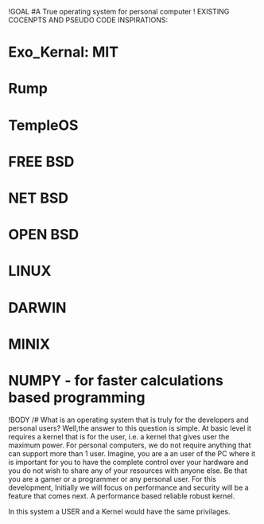 !GOAL
#A True operating system for personal computer
! EXISTING COCENPTS AND PSEUDO CODE INSPIRATIONS:
# Exo_Kernal: MIT 
# Rump
# TempleOS
# FREE BSD
# NET BSD
# OPEN BSD
# LINUX
# DARWIN
# MINIX
# NUMPY - for faster calculations based programming
!BODY
/#
What is an operating system that is truly for the developers and personal users? Well,the answer to this question is simple. At basic level it requires a kernel that is for the user, i.e. a kernel that gives user the maximum power. For personal computers, we do not require anything that can support more than 1 user. Imagine, you are a an user of the PC where it is important for you to have the complete control over your hardware and you do not wish to share any of your resources with anyone else. Be that you are a gamer or a programmer or any personal user. 
For this development, Initially we will focus on performance and security will be a feature that comes next. A performance based reliable robust kernel. 

In this system a USER and a Kernel would have the same privilages. 

